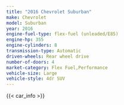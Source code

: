 ```yaml
---
title: "2016 Chevrolet Suburban"
make: Chevrolet
model: Suburban
year: 2016
engine-fuel-type: flex-fuel (unleaded/E85)
engine-hp: 355
engine-cylinders: 8
transmission-type: Automatic
driven-wheels: Rear wheel drive
number-of-doors: 4
market-category: Flex Fuel,Performance
vehicle-size: Large
vehicle-style: 4dr SUV
---
```


{{< car_info >}}
